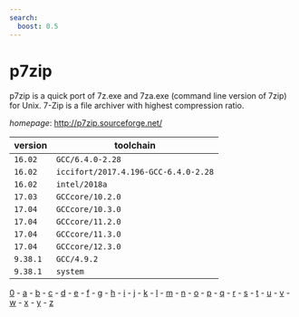 ```yaml
---
search:
  boost: 0.5
---
```

# p7zip

p7zip is a quick port of 7z.exe and 7za.exe (command line version of 7zip) for Unix.  7-Zip is a file archiver with highest compression ratio.

*homepage*: <http://p7zip.sourceforge.net/>

version | toolchain
--------|----------
``16.02`` | ``GCC/6.4.0-2.28``
``16.02`` | ``iccifort/2017.4.196-GCC-6.4.0-2.28``
``16.02`` | ``intel/2018a``
``17.03`` | ``GCCcore/10.2.0``
``17.04`` | ``GCCcore/10.3.0``
``17.04`` | ``GCCcore/11.2.0``
``17.04`` | ``GCCcore/11.3.0``
``17.04`` | ``GCCcore/12.3.0``
``9.38.1`` | ``GCC/4.9.2``
``9.38.1`` | ``system``

[0](../0/index.md) - [a](../a/index.md) - [b](../b/index.md) - [c](../c/index.md) - [d](../d/index.md) - [e](../e/index.md) - [f](../f/index.md) - [g](../g/index.md) - [h](../h/index.md) - [i](../i/index.md) - [j](../j/index.md) - [k](../k/index.md) - [l](../l/index.md) - [m](../m/index.md) - [n](../n/index.md) - [o](../o/index.md) - [p](../p/index.md) - [q](../q/index.md) - [r](../r/index.md) - [s](../s/index.md) - [t](../t/index.md) - [u](../u/index.md) - [v](../v/index.md) - [w](../w/index.md) - [x](../x/index.md) - [y](../y/index.md) - [z](../z/index.md)

